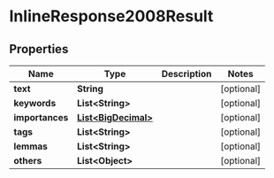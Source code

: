 
# InlineResponse2008Result

## Properties
Name | Type | Description | Notes
------------ | ------------- | ------------- | -------------
**text** | **String** |  |  [optional]
**keywords** | **List&lt;String&gt;** |  |  [optional]
**importances** | [**List&lt;BigDecimal&gt;**](BigDecimal.md) |  |  [optional]
**tags** | **List&lt;String&gt;** |  |  [optional]
**lemmas** | **List&lt;String&gt;** |  |  [optional]
**others** | **List&lt;Object&gt;** |  |  [optional]



